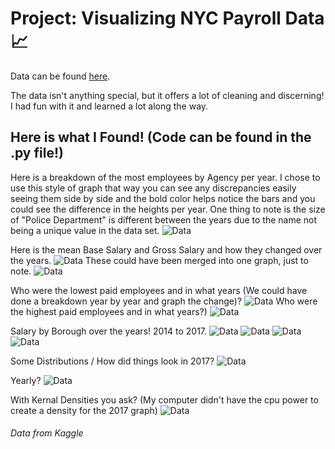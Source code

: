 # Project: Visualizing NYC Payroll Data :chart_with_upwards_trend:
Data can be found [here](https://www.kaggle.com/new-york-city/nyc-citywide-payroll-data).

The data isn't anything special, but it offers a lot of cleaning and discerning! I had fun with it and learned a lot along the way.

## Here is what I Found! (Code can be found in the .py file!) 

Here is a breakdown of the most employees by Agency per year. I chose to use this style of graph that way you can see any discrepancies
easily seeing them side by side and the bold color helps notice the bars and you could see the difference in the heights per year. One thing to note is the size of "Police Department" is different between the years due to the name not being a unique value in the data set.
![Data](https://user-images.githubusercontent.com/23710841/37130180-4d91b410-2250-11e8-9a13-6ffca0f3f688.png)

Here is the mean Base Salary and Gross Salary and how they changed over the years. 
![Data](https://user-images.githubusercontent.com/23710841/37130181-4d9ca956-2250-11e8-8ca6-799e8f92bb74.png)
These could have been merged into one graph, just to note.
![Data](https://user-images.githubusercontent.com/23710841/37130182-4daa812a-2250-11e8-955d-922d516f0543.png)

Who were the lowest paid employees and in what years (We could have done a breakdown year by year and graph the change)?
![Data](https://user-images.githubusercontent.com/23710841/37130179-4d881efa-2250-11e8-8f2d-81c347f94040.png)
Who were the highest paid employees and in what years?)
![Data](https://user-images.githubusercontent.com/23710841/37130178-4d7da150-2250-11e8-9aa9-614f37942986.png)

Salary by Borough over the years! 2014 to 2017.
![Data](https://user-images.githubusercontent.com/23710841/37130169-4d106356-2250-11e8-8414-dce65a7fbc0d.png)
![Data](https://user-images.githubusercontent.com/23710841/37130171-4d266e80-2250-11e8-885f-c4970ec5b659.png)
![Data](https://user-images.githubusercontent.com/23710841/37130172-4d36e1b6-2250-11e8-8d25-4536f7846942.png)
![Data](https://user-images.githubusercontent.com/23710841/37130173-4d40d432-2250-11e8-9117-09fe39c76384.png)

Some Distributions
/ How did things look in 2017?
![Data](https://user-images.githubusercontent.com/23710841/37130176-4d69bfaa-2250-11e8-8afe-c80c3051bd65.png)

Yearly?
![Data](https://user-images.githubusercontent.com/23710841/37130175-4d5b605e-2250-11e8-9160-28f1977473f9.png)

With Kernal Densities you ask? (My computer didn't have the cpu power to  create a density for the 2017 graph)
![Data](https://user-images.githubusercontent.com/23710841/37130174-4d4a986e-2250-11e8-836f-fb260d5c8be2.png)





























###### Data from Kaggle
